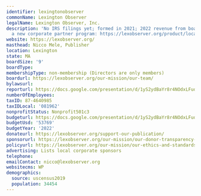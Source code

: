 ```yaml
---
identifier: lexingtonobserver
commonName: Lexington Observer
legalName: Lexington Observer, Inc.
description: 'No IRS filings yet; formed in 2021; 2022 revenue from board minutes.  Has
  a new corporate partner program: https://lexobserver.org/product/local-business-2023/'
website: https://lexobserver.org/
masthead: Nicco Mele, Publisher
location: Lexington
state: MA
boardSize: '9'
boardType:
membershipType: non-membership (Directors are only members)
boardurl: https://lexobserver.org/our-mission/our-team/
bylawsurl:
reporturl: https://docs.google.com/presentation/d/1yS2ydBaYr8r4NOdxLFud7sX5ud6B0Bq6zQJy8_8-Qd0/edit#slide=id.g27da3497263_0_0
numberOfEmployees:
taxID: 87-4640985
taxIDLocal: '081962'
nonprofitStatus: Nonprofit501c3
budgeturl: https://docs.google.com/presentation/d/1yS2ydBaYr8r4NOdxLFud7sX5ud6B0Bq6zQJy8_8-Qd0/edit#slide=id.g27da3497263_0_0
budgetUsd: '53769'
budgetYear: '2022'
donateurl: https://lexobserver.org/support-our-publication/
sponsorurl: https://lexobserver.org/our-mission/our-donor-transparency-policy/
policyurl: https://lexobserver.org/our-mission/our-ethics-and-standards/
advertising: Lists local corporate sponsors
telephone:
emailContact: nicco@lexobserver.org
websitecms: WP
demographics:
  source: uscensus2019
  population: 34454
---
```


